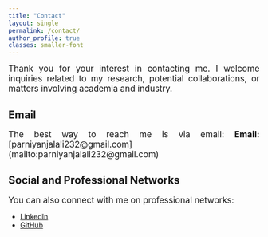 ```yaml
---
title: "Contact"
layout: single
permalink: /contact/
author_profile: true
classes: smaller-font
---
```

<div style="text-align: justify; font-size: 17px;">
Thank you for your interest in contacting me. I welcome inquiries related to my research, potential collaborations, or matters involving academia and industry.
</div>

## Email
<div style="text-align: justify; font-size: 17px;">
The best way to reach me is via email:
<strong>Email:</strong> [parniyanjalali232@gmail.com](mailto:parniyanjalali232@gmail.com)
</div>




## Social and Professional Networks
<div style="text-align: justify; font-size: 17px;">
You can also connect with me on professional networks:
</div>

- [LinkedIn](https://www.linkedin.com/in/parnian-jalali-6343b8206/)
- [GitHub](https://github.com/Parnianjalali)

